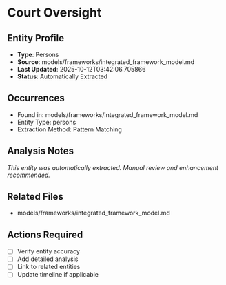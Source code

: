 # Court Oversight

## Entity Profile
- **Type**: Persons
- **Source**: models/frameworks/integrated_framework_model.md
- **Last Updated**: 2025-10-12T03:42:06.705866
- **Status**: Automatically Extracted

## Occurrences
- Found in: models/frameworks/integrated_framework_model.md
- Entity Type: persons
- Extraction Method: Pattern Matching

## Analysis Notes
*This entity was automatically extracted. Manual review and enhancement recommended.*

## Related Files
- models/frameworks/integrated_framework_model.md

## Actions Required
- [ ] Verify entity accuracy
- [ ] Add detailed analysis
- [ ] Link to related entities
- [ ] Update timeline if applicable
